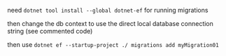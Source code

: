 need `dotnet tool install --global dotnet-ef` for running migrations

then change the db context to use the direct local database connection string (see commented code)

then use `dotnet ef --startup-project ./ migrations add myMigration01`
